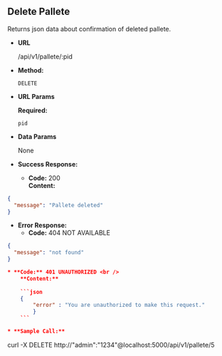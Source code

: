 **Delete Pallete**
----
  Returns json data about confirmation of deleted pallete.

* **URL**

  /api/v1/pallete/:pid

* **Method:**

  `DELETE`
  
*  **URL Params**

   **Required:**
 
   `pid`

* **Data Params**

  None

* **Success Response:**

  * **Code:** 200 <br />
    **Content:** 
```json
{
  "message": "Pallete deleted"
}
```
 
* **Error Response:**
  * **Code:** 404 NOT AVAILABLE <br />
```json
{
  "message": "not found"
}

* **Code:** 401 UNAUTHORIZED <br />
    **Content:** 
    
    ```json
    { 
        "error" : "You are unauthorized to make this request." 
        }
    ```

* **Sample Call:**
```
curl -X DELETE http://"admin":"1234"@localhost:5000/api/v1/pallete/5
  ```
